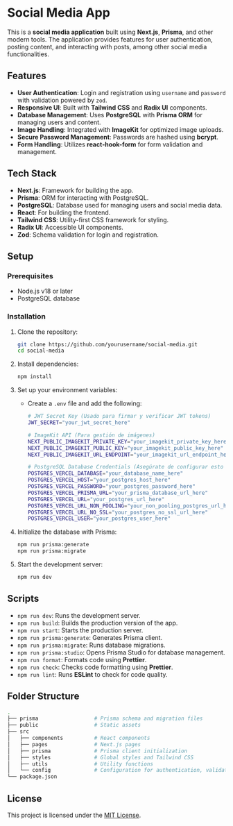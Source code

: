 # Social Media App

This is a **social media application** built using **Next.js**, **Prisma**, and other modern tools. The application provides features for user authentication, posting content, and interacting with posts, among other social media functionalities.

## Features
- **User Authentication**: Login and registration using `username` and `password` with validation powered by `zod`.
- **Responsive UI**: Built with **Tailwind CSS** and **Radix UI** components.
- **Database Management**: Uses **PostgreSQL** with **Prisma ORM** for managing users and content.
- **Image Handling**: Integrated with **ImageKit** for optimized image uploads.
- **Secure Password Management**: Passwords are hashed using **bcrypt**.
- **Form Handling**: Utilizes **react-hook-form** for form validation and management.

## Tech Stack

- **Next.js**: Framework for building the app.
- **Prisma**: ORM for interacting with PostgreSQL.
- **PostgreSQL**: Database used for managing users and social media data.
- **React**: For building the frontend.
- **Tailwind CSS**: Utility-first CSS framework for styling.
- **Radix UI**: Accessible UI components.
- **Zod**: Schema validation for login and registration.

## Setup

### Prerequisites

- Node.js v18 or later
- PostgreSQL database

### Installation

1. Clone the repository:
    ```bash
    git clone https://github.com/yourusername/social-media.git
    cd social-media
    ```

2. Install dependencies:
    ```bash
    npm install
    ```

3. Set up your environment variables:
    - Create a `.env` file and add the following:

      ```bash
      # JWT Secret Key (Usado para firmar y verificar JWT tokens)
      JWT_SECRET="your_jwt_secret_here"

      # ImageKit API (Para gestión de imágenes)
      NEXT_PUBLIC_IMAGEKIT_PRIVATE_KEY="your_imagekit_private_key_here"
      NEXT_PUBLIC_IMAGEKIT_PUBLIC_KEY="your_imagekit_public_key_here"
      NEXT_PUBLIC_IMAGEKIT_URL_ENDPOINT="your_imagekit_url_endpoint_here"

      # PostgreSQL Database Credentials (Asegúrate de configurar esto correctamente)
      POSTGRES_VERCEL_DATABASE="your_database_name_here"
      POSTGRES_VERCEL_HOST="your_postgres_host_here"
      POSTGRES_VERCEL_PASSWORD="your_postgres_password_here"
      POSTGRES_VERCEL_PRISMA_URL="your_prisma_database_url_here"
      POSTGRES_VERCEL_URL="your_postgres_url_here"
      POSTGRES_VERCEL_URL_NON_POOLING="your_non_pooling_postgres_url_here"
      POSTGRES_VERCEL_URL_NO_SSL="your_postgres_no_ssl_url_here"
      POSTGRES_VERCEL_USER="your_postgres_user_here"
      ```

4. Initialize the database with Prisma:
    ```bash
    npm run prisma:generate
    npm run prisma:migrate
    ```

5. Start the development server:
    ```bash
    npm run dev
    ```

## Scripts

- `npm run dev`: Runs the development server.
- `npm run build`: Builds the production version of the app.
- `npm run start`: Starts the production server.
- `npm run prisma:generate`: Generates Prisma client.
- `npm run prisma:migrate`: Runs database migrations.
- `npm run prisma:studio`: Opens Prisma Studio for database management.
- `npm run format`: Formats code using **Prettier**.
- `npm run check`: Checks code formatting using **Prettier**.
- `npm run lint`: Runs **ESLint** to check for code quality.

## Folder Structure

```bash
.
├── prisma                  # Prisma schema and migration files
├── public                  # Static assets
├── src
│   ├── components          # React components
│   ├── pages               # Next.js pages
│   ├── prisma              # Prisma client initialization
│   ├── styles              # Global styles and Tailwind CSS
│   ├── utils               # Utility functions
│   └── config              # Configuration for authentication, validation, etc.
└── package.json
```

## License

This project is licensed under the [MIT License](LICENSE).